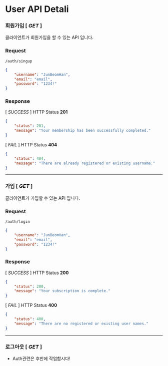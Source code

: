 #  User API Detali

### 회원가입 [  *GET*  ] 
클라이언트가 회원가입을 할 수 있는 API 입니다.

### Request
```URL
/auth/singup
```

```json
{
    "username": "JunBeomHan",
    "email": "email",
    "password": "1234!"
}
```

### Response 

[ *SUCCESS* ] HTTP Status **201**

```json
{
    "status": 201,
    "message": "Your membership has been successfully completed."
}
```

[ *FAIL* ] HTTP Status **404**

```json
{
    "status": 404,
    "message": "There are already registered or existing username."
}
```

---

### 가입 [  *GET* ] 
클라이언트가 가입할 수 있는 API 입니다.

### Request
```url
/auth/login
```


```json
{
    "username": "JunBeomHan",
    "email": "email",
    "password": "1234!"
}
```

### Response


[ *SUCCESS* ] HTTP Status **200**
```json
{
    "status": 200,
    "message": "Your subscription is complete."
}
```

[ *FAIL* ] HTTP Status **400**
```json
{
    "status": 400,
    "message": "There are no registered or existing user names."
}
```

---


### 로그아웃 [  *GET* ] 
- Auth관련은 후반에 작업합시다!